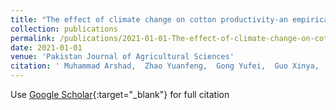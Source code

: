 ```yaml
---
title: "The effect of climate change on cotton productivity-an empirical investigation in Pakistan."
collection: publications
permalink: /publications/2021-01-01-The-effect-of-climate-change-on-cotton-productivity-an-empirical-investigation-in-Pakistan
date: 2021-01-01
venue: 'Pakistan Journal of Agricultural Sciences'
citation: ' Muhammad Arshad,  Zhao Yuanfeng,  Gong Yufei,  Guo Xinya,  Salman Hanif,  Ge Ying,  Tang Jun, &quot;The effect of climate change on cotton productivity-an empirical investigation in Pakistan..&quot; Pakistan Journal of Agricultural Sciences, 2021.'
---
```

Use [Google Scholar](https://scholar.google.com/scholar?q=The+effect+of+climate+change+on+cotton+productivity+an+empirical+investigation+in+Pakistan.){:target="_blank"} for full citation